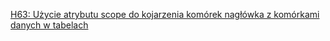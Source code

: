 [H63: Użycie atrybutu scope do kojarzenia komórek nagłówka z komórkami danych w tabelach](https://www.w3.org/WAI/WCAG21/Techniques/html/H63)